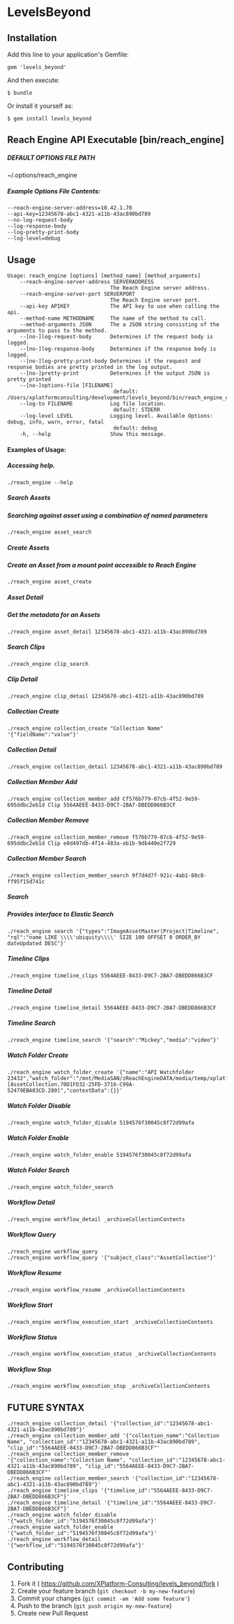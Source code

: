 LevelsBeyond
============


## Installation

Add this line to your application's Gemfile:

    gem 'levels_beyond'

And then execute:

    $ bundle

Or install it yourself as:

    $ gem install levels_beyond

Reach Engine API Executable [bin/reach_engine]
---------------------------

##### DEFAULT OPTIONS FILE PATH
  ~/.options/reach_engine

##### Example Options File Contents:
    --reach-engine-server-address=10.42.1.70
    --api-key=12345678-abc1-4321-a11b-43ac890bd789
    --no-log-request-body
    --log-response-body
    --log-pretty-print-body
    --log-level=debug

## Usage
    Usage: reach_engine [options] [method_name] [method_arguments]
        --reach-engine-server-address SERVERADDRESS
                                     The Reach Engine server address.
        --reach-engine-server-port SERVERPORT
                                     The Reach Engine server port.
        --api-key APIKEY             The API key to use when calling the api.
        --method-name METHODNAME     The name of the method to call.
        --method-arguments JSON      The a JSON string consisting of the arguments to pass to the method.
        --[no-]log-request-body      Determines if the request body is logged.
        --[no-]log-response-body     Determines if the response body is logged.
        --[no-]log-pretty-print-body Determines if the request and response bodies are pretty printed in the log output.
        --[no-]pretty-print          Determines if the output JSON is pretty printed
        --[no-]options-file [FILENAME]
                                      default: /Users/xplatformconsulting/development/levels_beyond/bin/reach_engine_options
        --log-to FILENAME            Log file location.
                                      default: STDERR
        --log-level LEVEL            Logging level. Available Options: debug, info, warn, error, fatal
                                      default: debug
        -h, --help                   Show this message.

#### Examples of Usage:

##### Accessing help.
    ./reach_engine --help

##### Search Assets
##### Searching against asset using a combination of named parameters
    ./reach_engine asset_search

##### Create Assets
##### Create an Asset from a mount point accessible to Reach Engine
    ./reach_engine asset_create


##### Asset Detail
##### Get the metadata for an Assets
    ./reach_engine asset_detail 12345678-abc1-4321-a11b-43ac890bd789

##### Search Clips

    ./reach_engine clip_search

##### Clip Detail
    ./reach_engine clip_detail 12345678-abc1-4321-a11b-43ac890bd789

##### Collection Create
    ./reach_engine collection_create "Collection Name" '{"fieldName":"value"}'

##### Collection Detail
    ./reach_engine collection_detail 12345678-abc1-4321-a11b-43ac890bd789

##### Collection Member Add
    ./reach_engine collection_member_add Cf576b779-07cb-4f52-9e59-695ddbc2eb1d Clip 5564AEEE-8433-D9C7-2BA7-DBEDD866B3CF

##### Collection Member Remove
    ./reach_engine collection_member_remove f576b779-07cb-4f52-9e59-695ddbc2eb1d Clip e8d497db-4f14-483a-ab1b-9db440e2f729

##### Collection Member Search
    ./reach_engine collection_member_search 9f7d4d7f-921c-4ab1-88c8-ff95f15d741c

##### Search
##### Provides interface to Elastic Search
    ./reach_engine search '{"types":"ImageAssetMaster|Project|Timeline", "rql":"name LIKE \\\\'ubiquity\\\\' SIZE 100 OFFSET 0 ORDER_BY dateUpdated DESC"}'

##### Timeline Clips
    ./reach_engine timeline_clips 5564AEEE-8433-D9C7-2BA7-DBEDD866B3CF

##### Timeline Detail
    ./reach_engine timeline_detail 5564AEEE-8433-D9C7-2BA7-DBEDD866B3CF

##### Timeline Search
    ./reach_engine timeline_search '{"search":"Mickey","media":"video"}'

##### Watch Folder Create
    ./reach_engine watch_folder_create '{"name":"API Watchfolder 23432","watch_folder":"/mnt/MediaSAN/zReachEngineDATA/media/temp/xplatform60/","max_concurrent":3,"delete_on_success":false,"workflow_key":"_ingestAssetToCollection","enabled":true,"file_data_def":"fileToIngest","subject":"[AssetCollection.70D1FD32-25FD-3716-C99A-52479EBA03CD.280]","contextData":{}}'

##### Watch Folder Disable
    ./reach_engine watch_folder_disable 5194576f30045c8f72d99afa

##### Watch Folder Enable
    ./reach_engine watch_folder_enable 5194576f30045c8f72d99afa

##### Watch Folder Search
    ./reach_engine watch_folder_search

##### Workflow Detail
    ./reach_engine workflow_detail _archiveCollectionContents

##### Workflow Query
    ./reach_engine workflow_query
    ./reach_engine workflow_query '{"subject_class":"AssetCollection"}'

##### Workflow Resume
    ./reach_engine workflow_resume _archiveCollectionContents

##### Workflow Start
    ./reach_engine workflow_execution_start _archiveCollectionContents

##### Workflow Status
    ./reach_engine workflow_execution_status _archiveCollectionContents

##### Workflow Stop
    ./reach_engine workflow_execution_stop _archiveCollectionContents

## FUTURE SYNTAX
    ./reach_engine collection_detail '{"collection_id":"12345678-abc1-4321-a11b-43ac890bd789"}'
    ./reach_engine collection_member_add '{"collection_name":"Collection Name", "collection_id":"12345678-abc1-4321-a11b-43ac890bd789", "clip_id":"5564AEEE-8433-D9C7-2BA7-DBEDD866B3CF"'
    ./reach_engine collection_member_remove '{"collection_name":"Collection Name", "collection_id":"12345678-abc1-4321-a11b-43ac890bd789", "clip_id":"5564AEEE-8433-D9C7-2BA7-DBEDD866B3CF"'
    ./reach_engine collection_member_search '{"collection_id":"12345678-abc1-4321-a11b-43ac890bd789"}'
    ./reach_engine timeline_clips '{"timeline_id":"5564AEEE-8433-D9C7-2BA7-DBEDD866B3CF"}'
    ./reach_engine timeline_detail '{"timeline_id":"5564AEEE-8433-D9C7-2BA7-DBEDD866B3CF"}'
    ./reach_engine watch_folder_disable  '{"watch_folder_id":"5194576f30045c8f72d99afa"}'
    ./reach_engine watch_folder_enable  '{"watch_folder_id":"5194576f30045c8f72d99afa"}'
    ./reach_engine workflow_detail  '{"workflow_id":"5194576f30045c8f72d99afa"}'

## Contributing

1. Fork it ( https://github.com/XPlatform-Consulting/levels_beyond/fork )
2. Create your feature branch (`git checkout -b my-new-feature`)
3. Commit your changes (`git commit -am 'Add some feature'`)
4. Push to the branch (`git push origin my-new-feature`)
5. Create new Pull Request


